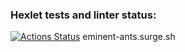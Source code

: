### Hexlet tests and linter status:
[![Actions Status](https://github.com/PZhukovski/layout-designer-project-lvl1/workflows/hexlet-check/badge.svg)](https://github.com/PZhukovski/layout-designer-project-lvl1/actions)
eminent-ants.surge.sh